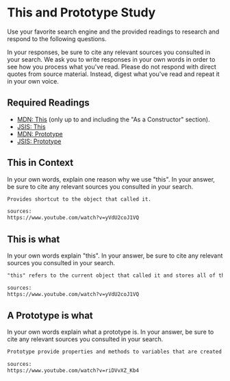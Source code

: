 # This and Prototype Study

Use your favorite search engine and the provided readings to research and
respond to the following questions.

In your responses, be sure to cite any relevant sources you consulted in your
search. We ask you to write responses in your own words in order to see how you
process what you've read. Please do not respond with direct quotes from source
material. Instead, digest what you've read and repeat it in your own voice.

## Required Readings

-   [MDN: This](https://developer.mozilla.org/en-US/docs/Web/JavaScript/Reference/Operators/this)
(only up to and including the "As a Constructor" section).
-   [JSIS: This](http://javascriptissexy.com/understand-javascripts-this-with-clarity-and-master-it/)
-   [MDN: Prototype](https://developer.mozilla.org/en-US/docs/Learn/JavaScript/Objects/Object_prototypes)
-   [JSIS: Prototype](http://javascriptissexy.com/javascript-prototype-in-plain-detailed-language/)

## This in Context

In your own words, explain one reason why we use "this". In your answer, be
sure to cite any relevant sources you consulted in your search.

```md
Provides shortcut to the object that called it.

sources:
https://www.youtube.com/watch?v=yVdU2coJ1VQ
```

## This is what

In your own words explain "this".  In your answer, be
sure to cite any relevant sources you consulted in your search.

```md
"this" refers to the current object that called it and stores all of the current object's values/methods. Example, "WDI is the course, and it is HARD", with "WDI" being the object and "it" being the keyword "this" referring back to it.

sources:
https://www.youtube.com/watch?v=yVdU2coJ1VQ
```

## A Prototype is what

In your own words explain what a prototype is.  In your answer, be
sure to cite any relevant sources you consulted in your search.

```md
Prototype provide properties and methods to variables that are created by the specified prototype. Example, let obj = {}; the variable "obj" will have all of the properties and methods of the Object prototype.

sources:
https://www.youtube.com/watch?v=riDVvXZ_Kb4
```
